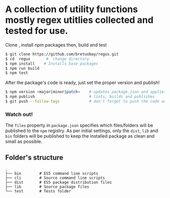 # A collection of utility functions mostly regex utitlies collected and tested for use.


Clone , install npm packages then, build and test

```bash
$ git clone https://github.com/bretuobay/regus.git
$ cd  regux       #  change directory
$ npm install    # Installs base packages
$ npm run build
$ npm test
```

After the package's code is ready, just set the proper version and publish!

```bash
$ npm version <major|minor|patch>    # updates package.json and applies tag
$ npm publish                        # lints, builds and publishes
$ git push --follow-tags             # don't forget to push the code and tags!
```

### Watch out!

The `files` property in `package.json` specifies which files/folders will be published to the `npm` registry. As per initial settings, only the `dist`, `lib` and `bin` folders will be published to keep the installed package as clean and small as possible.

## Folder's structure

```
.
├── bin        # ES5 command line scripts
├── cli        # Source command line scripts
├── dist       # ES5 package distribution files
├── lib        # Source package files
└── test       # Tests folder
```
